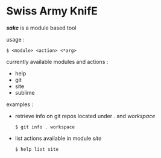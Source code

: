 Swiss Army KnifE
================


***sake*** is a module based tool


usage :

	$ <module> <action> <*arg>


currently available modules and actions :

  - help
  - git
  - site
  - sublime


examples :

  - retrieve info on git repos located under *.* and *workspace*

		$ git info . workspace

  - list actions available in module *site*

		$ help list site